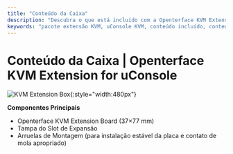 ```yaml
---
title: "Conteúdo da Caixa"
description: "Descubra o que está incluído com a Openterface KVM Extension for uConsole. Conteúdo completo do pacote para instalação perfeita e uso imediato."
keywords: "pacote extensão KVM, uConsole KVM, conteúdo incluído, conteúdo pacote, acessórios instalação, acessórios extensão KVM"
---
```


# **Conteúdo da Caixa** | Openterface KVM Extension for uConsole

![KVM Extension Box](https://assets.openterface.com/images/product/openterface-kvm-uconsole-extension-pcb-front.webp){:style="width:480px"}

**Componentes Principais**

- Openterface KVM Extension Board (37×77 mm) 
- Tampa do Slot de Expansão
- Arruelas de Montagem (para instalação estável da placa e contato de mola apropriado)
